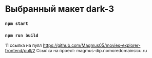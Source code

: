 # Выбранный макет dark-3

### `npm start`
### `npm run build`
11
ссылка на пулл 
https://github.com/Magmus05/movies-explorer-frontend/pull/2
Ссылка на проект:
magmus-dip.nomoredomainsicu.ru
